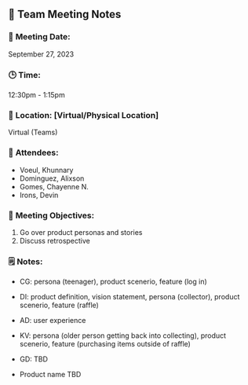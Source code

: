 ## 📝 **Team Meeting Notes**

### 📅 **Meeting Date**:
September 27, 2023 

### 🕒 **Time**:
12:30pm - 1:15pm 

### 📍 **Location**: [Virtual/Physical Location]
Virtual (Teams)

### 📣 **Attendees**:
- Voeul, Khunnary
- Dominguez, Alixson
- Gomes, Chayenne N.
- Irons, Devin

### 🎯 **Meeting Objectives**:
1. Go over product personas and stories
2. Discuss retrospective 

### 🗒️ **Notes**:
- CG: persona (teenager), product scenerio, feature (log in)
- DI: product definition, vision statement, persona (collector), product scenerio, feature (raffle)
- AD: user experience 
- KV: persona (older person getting back into collecting), product scenerio, feature (purchasing items outside of raffle)
- GD: TBD

- Product name TBD
